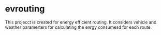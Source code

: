 # evrouting
This projecct is created for energy efficient routing. It considers vehicle and weather paramerters 
for calculating the enrgy consumesd for each route.
